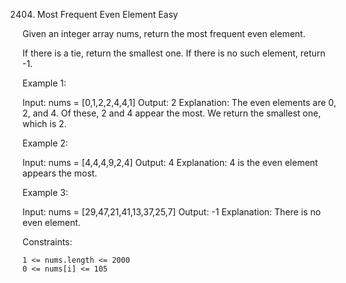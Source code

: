 2404. Most Frequent Even Element
Easy

Given an integer array nums, return the most frequent even element.

If there is a tie, return the smallest one. If there is no such element, return -1.

 

Example 1:

Input: nums = [0,1,2,2,4,4,1]
Output: 2
Explanation:
The even elements are 0, 2, and 4. Of these, 2 and 4 appear the most.
We return the smallest one, which is 2.

Example 2:

Input: nums = [4,4,4,9,2,4]
Output: 4
Explanation: 4 is the even element appears the most.

Example 3:

Input: nums = [29,47,21,41,13,37,25,7]
Output: -1
Explanation: There is no even element.

 

Constraints:

    1 <= nums.length <= 2000
    0 <= nums[i] <= 105

